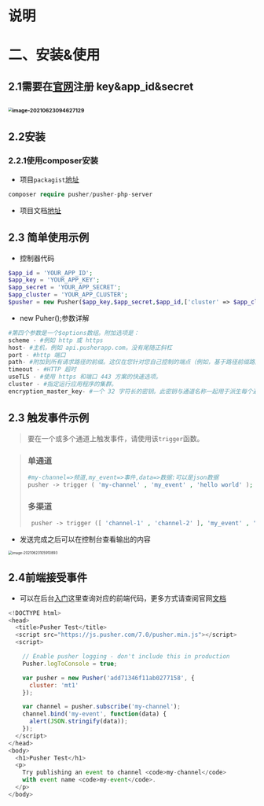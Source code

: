 # 说明





# 二、安装&使用

## 2.1需要在[官网](https://pusher.com/)注册 key&app_id&secret

## <img src="https://gitee.com/yaolliuyang/blogImages/raw/master/blogImages/image-20210623094627129.png" alt="image-20210623094627129" style="zoom: 50%;" /> 

## 2.2安装

### 2.2.1使用composer安装

- 项目`packagist`[地址](https://packagist.org/packages/pusher/pusher-php-server)

```php
composer require pusher/pusher-php-server
```

- 项目文档[地址](https://packagist.org/packages/pusher/pusher-php-server)

## 2.3 简单使用示例

- 控制器代码

```php
$app_id = 'YOUR_APP_ID';
$app_key = 'YOUR_APP_KEY';
$app_secret = 'YOUR_APP_SECRET';
$app_cluster = 'YOUR_APP_CLUSTER';
$pusher = new Pusher($app_key,$app_secret,$app_id,['cluster' => $app_cluster]);# 实例化pusher
```

- new Puher();参数详解

```php
#第四个参数是一个$options数组。附加选项是：
scheme - #例如 http 或 https
host- #主机，例如 api.pusherapp.com。没有尾随正斜杠
port - #http 端口
path- #附加到所有请求路径的前缀。这仅在您针对您自己控制的端点（例如，基于路径前缀路由的代理）运行库时才有用。
timeout - #HTTP 超时
useTLS - #使用 https 和端口 443 方案的快速选项。
cluster - #指定运行应用程序的集群。
encryption_master_key- #一个 32 字符长的密钥。此密钥与通道名称一起用于派生每个通道的加密密钥。每通道密钥用于加密加密通道上的事件数据。
```

## 2.3 触发事件示例

> 要在一个或多个通道上触发事件，请使用该`trigger`函数。

> ### 单通道
>
> ```php
> #my-channel=>频道,my_event=>事件,data=>数据:可以是json数据 
> pusher -> trigger ( 'my-channel' , 'my_event' , 'hello world' );
> ```
>
> ### 多渠道
>
> ```php
>  pusher -> trigger ([ 'channel-1' , 'channel-2' ], 'my_event' , 'hello world' );
> ```



- 发送完成之后可以在控制台查看输出的内容

<img src="https://gitee.com/yaolliuyang/blogImages/raw/master/blogImages/image-20210623105910893.png" alt="image-20210623105910893" style="zoom:50%;" />

## 2.4前端接受事件

- 可以在后台[入门](https://dashboard.pusher.com/apps/1222147/getting_started)这里查询对应的前端代码，更多方式请查阅官网[文档](https://pusher.com/docs)

```js
<!DOCTYPE html>
<head>
  <title>Pusher Test</title>
  <script src="https://js.pusher.com/7.0/pusher.min.js"></script>
  <script>

    // Enable pusher logging - don't include this in production
    Pusher.logToConsole = true;

    var pusher = new Pusher('add71346f11ab0277158', {
      cluster: 'mt1'
    });

    var channel = pusher.subscribe('my-channel');
    channel.bind('my-event', function(data) {
      alert(JSON.stringify(data));
    });
  </script>
</head>
<body>
  <h1>Pusher Test</h1>
  <p>
    Try publishing an event to channel <code>my-channel</code>
    with event name <code>my-event</code>.
  </p>
</body>
```

